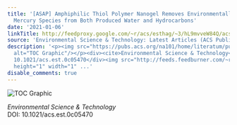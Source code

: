 ```yaml
---
title: '[ASAP] Amphiphilic Thiol Polymer Nanogel Removes Environmentally Relevant
  Mercury Species from Both Produced Water and Hydrocarbons'
date: '2021-01-06'
linkTitle: http://feedproxy.google.com/~r/acs/esthag/~3/hL9mvveW84Q/acs.est.0c05470
source: 'Environmental Science & Technology: Latest Articles (ACS Publications)'
description: '<p><img src="https://pubs.acs.org/na101/home/literatum/publisher/achs/journals/content/esthag/0/esthag.ahead-of-print/acs.est.0c05470/20210106/images/medium/es0c05470_0007.gif"
  alt="TOC Graphic"/></p><div><cite>Environmental Science & Technology</cite></div><div>DOI:
  10.1021/acs.est.0c05470</div><img src="http://feeds.feedburner.com/~r/acs/esthag/~4/hL9mvveW84Q"
  height="1" width="1" ...'
disable_comments: true
---
```

<p><img src="https://pubs.acs.org/na101/home/literatum/publisher/achs/journals/content/esthag/0/esthag.ahead-of-print/acs.est.0c05470/20210106/images/medium/es0c05470_0007.gif" alt="TOC Graphic"/></p><div><cite>Environmental Science & Technology</cite></div><div>DOI: 10.1021/acs.est.0c05470</div><img src="http://feeds.feedburner.com/~r/acs/esthag/~4/hL9mvveW84Q" height="1" width="1" ...